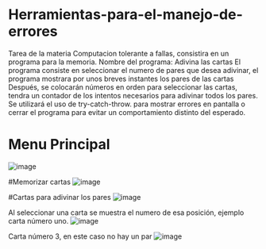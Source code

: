 # Herramientas-para-el-manejo-de-errores
Tarea de la materia Computacion tolerante a fallas, consistira en un programa para la memoria.
Nombre del programa: Adivina las cartas
El programa consiste en seleccionar el numero de pares que desea adivinar, el programa mostrara por unos breves instantes los pares de las cartas
Después, se colocarán números en orden para seleccionar las cartas, tendra un contador de los intentos necesarios para adivinar todos los pares. 
Se utilizará el uso de try-catch-throw. para mostrar errores en pantalla o cerrar el programa para evitar un comportamiento distinto del esperado.

# Menu Principal
![image](https://github.com/user-attachments/assets/fae9a47c-1b40-41c2-a866-3705a7c7ef84)

#Memorizar cartas
![image](https://github.com/user-attachments/assets/297bb94f-ef58-4753-a7ee-ab7382457dc5)

#Cartas para adivinar los pares
![image](https://github.com/user-attachments/assets/bd842665-0b4d-4bf4-95a1-db6c31960396)

Al seleccionar una carta se muestra el numero de esa posición, ejemplo carta número uno.
![image](https://github.com/user-attachments/assets/9ff7a546-872f-411d-997a-dc91771e680c)

Carta número 3, en este caso no hay un par
![image](https://github.com/user-attachments/assets/17184a84-8abe-4a6a-8b1f-9e2ce101a29b)

